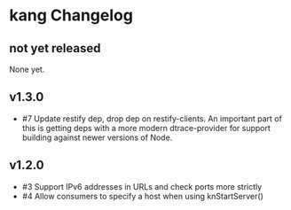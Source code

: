 # kang Changelog

## not yet released

None yet.

## v1.3.0

* #7 Update restify dep, drop dep on restify-clients. An important
  part of this is getting deps with a more modern dtrace-provider
  for support building against newer versions of Node.

## v1.2.0

* #3 Support IPv6 addresses in URLs and check ports more strictly
* #4 Allow consumers to specify a host when using knStartServer()

